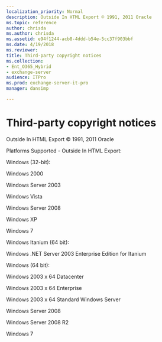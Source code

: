 ```yaml
---
localization_priority: Normal
description: Outside In HTML Export © 1991, 2011 Oracle
ms.topic: reference
author: chrisda
ms.author: chrisda
ms.assetid: e94f1244-acb8-4ddd-b54e-5cc37f903bbf
ms.date: 4/19/2018
ms.reviewer: 
title: Third-party copyright notices
ms.collection:
- Ent_O365_Hybrid
- exchange-server
audience: ITPro
ms.prod: exchange-server-it-pro
manager: dansimp

---
```


# Third-party copyright notices

Outside In HTML Export © 1991, 2011 Oracle

Platforms Supported - Outside In HTML Export:

Windows (32-bit):

Windows 2000

Windows Server 2003

Windows Vista

Windows Server 2008

Windows XP

Windows 7

Windows Itanium (64 bit):

Windows .NET Server 2003 Enterprise Edition for Itanium

Windows (64 bit):

Windows 2003 x 64 Datacenter

Windows 2003 x 64 Enterprise

Windows 2003 x 64 Standard Windows Server

Windows Server 2008

Windows Server 2008 R2

Windows 7
